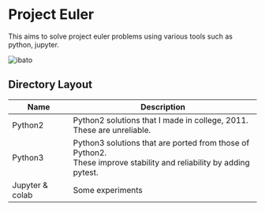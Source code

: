 # Project Euler
This aims to solve project euler problems using various tools such as python, jupyter.

![ibato](https://projecteuler.net/profile/ibato.png)

## Directory Layout
Name | Description
--- | ---
Python2 | Python2 solutions that I made in college, 2011. <br> These are unreliable.
Python3 | Python3 solutions that are ported from those of Python2. <br> These improve stability and reliability by adding pytest.
Jupyter & colab | Some experiments
